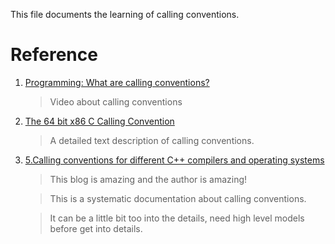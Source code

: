 This file documents the learning of calling conventions.

# Reference


1. [Programming: What are calling conventions?](https://www.youtube.com/watch?v=JHGTXM3oIs0)

    > Video about calling conventions


2. [The 64 bit x86 C Calling Convention](https://aaronbloomfield.github.io/pdr/book/x86-64bit-ccc-chapter.pdf)

    > A detailed text description of calling conventions.

3. [5.Calling conventions for different C++ compilers and operating systems](https://agner.org/optimize/calling_conventions.pdf)

    > This blog is amazing and the author is amazing!

    > This is a systematic documentation about calling conventions.

    > It can be a little bit too into the details, need high level models before get into details.

